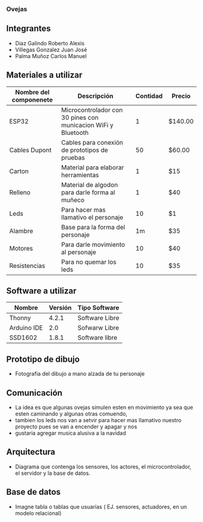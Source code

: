 ### Ovejas
## Integrantes
- Diaz Galindo Roberto Alexis
- Villegas Gonzalez Juan José
- Palma Muñoz Carlos Manuel
## Materiales a utilizar
|Nombre del componenete|Descripción|Contidad|Precio|
|-|-|-|-|
|ESP32|Microcontrolador con 30 pines con municacion WiFi y Bluetooth|1|$140.00|
|Cables Dupont|Cables para conexión de prototipos de pruebas|50|$60.00|
|Carton|Material para elaborar herramientas|1|$15|
|Relleno|Material de algodon para darle forma al muñeco|1|$40|
|Leds|Para hacer mas llamativo el personaje|10|$1|
|Alambre|Base para la forma del personaje|1m|$35|
|Motores|Para darle movimiento al personaje|10|$40|
|Resistencias|Para no quemar los leds|10|$35|
## Software a utilizar
|Nombre|Versión|Tipo Software|
|-|-|-|
|Thonny|4.2.1|Software Libre|
|Arduino IDE|2.0|Sofwarw Libre|
|SSD1602|1.8.1|Software libre|
## Prototipo de dibujo
- Fotografia del dibujo a mano alzada de tu personaje
## Comunicación
- La idea es que algunas ovejas simulen esten en movimiento ya sea que esten caminando y algunas otras comuendo,
- tambien los leds nos van a setvir para hacer mas llamativo nuestro proyecto pues se van a encender y apagar y nos
- gustaria agregar musica alusiva a la navidad
## Arquitectura
- Diagrama que contenga los sensores, los actores, el microcontrolador, el servidor y la base de datos.
## Base de datos
- Imagne tabla o tablas que usuarias ( EJ. sensores, actuadores, en un modelo relacional)
